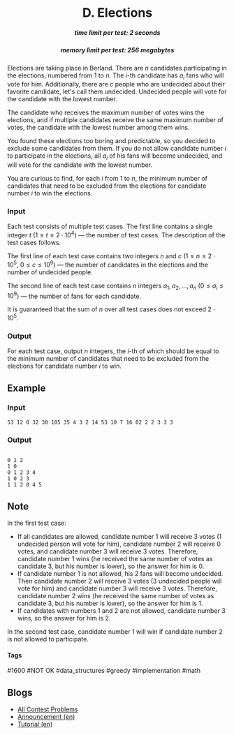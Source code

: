 <h1 style='text-align: center;'> D. Elections</h1>

<h5 style='text-align: center;'>time limit per test: 2 seconds</h5>
<h5 style='text-align: center;'>memory limit per test: 256 megabytes</h5>

Elections are taking place in Berland. There are $n$ candidates participating in the elections, numbered from $1$ to $n$. The $i$-th candidate has $a_i$ fans who will vote for him. Additionally, there are $c$ people who are undecided about their favorite candidate, let's call them undecided. Undecided people will vote for the candidate with the lowest number.

The candidate who receives the maximum number of votes wins the elections, and if multiple candidates receive the same maximum number of votes, the candidate with the lowest number among them wins.

You found these elections too boring and predictable, so you decided to exclude some candidates from them. If you do not allow candidate number $i$ to participate in the elections, all $a_i$ of his fans will become undecided, and will vote for the candidate with the lowest number.

You are curious to find, for each $i$ from $1$ to $n$, the minimum number of candidates that need to be excluded from the elections for candidate number $i$ to win the elections.

### Input

Each test consists of multiple test cases. The first line contains a single integer $t$ ($1 \leq t \leq 2 \cdot 10^4$) — the number of test cases. The description of the test cases follows.

The first line of each test case contains two integers $n$ and $c$ ($1 \le n \le 2 \cdot 10^5$, $0 \le c \le 10^9$) — the number of candidates in the elections and the number of undecided people.

The second line of each test case contains $n$ integers $a_1, a_2, \ldots, a_n$ ($0 \le a_i \le 10^9$) — the number of fans for each candidate.

It is guaranteed that the sum of $n$ over all test cases does not exceed $2 \cdot 10^5$.

### Output

For each test case, output $n$ integers, the $i$-th of which should be equal to the minimum number of candidates that need to be excluded from the elections for candidate number $i$ to win.

## Example

### Input


```text
53 12 0 32 30 105 35 4 3 2 14 53 10 7 16 02 2 2 3 3 3
```
### Output

```text

0 1 2
1 0
0 1 2 3 4
1 0 2 3
1 1 2 0 4 5

```
## Note

In the first test case: 

* If all candidates are allowed, candidate number $1$ will receive $3$ votes ($1$ undecided person will vote for him), candidate number $2$ will receive $0$ votes, and candidate number $3$ will receive $3$ votes. Therefore, candidate number $1$ wins (he received the same number of votes as candidate $3$, but his number is lower), so the answer for him is $0$.
* If candidate number $1$ is not allowed, his $2$ fans will become undecided. Then candidate number $2$ will receive $3$ votes ($3$ undecided people will vote for him) and candidate number $3$ will receive $3$ votes. Therefore, candidate number $2$ wins (he received the same number of votes as candidate $3$, but his number is lower), so the answer for him is $1$.
* If candidates with numbers $1$ and $2$ are not allowed, candidate number $3$ wins, so the answer for him is $2$.

In the second test case, candidate number $1$ will win if candidate number $2$ is not allowed to participate.



#### Tags 

#1600 #NOT OK #data_structures #greedy #implementation #math 

## Blogs
- [All Contest Problems](../Codeforces_Round_953_(Div._2).md)
- [Announcement (en)](../blogs/Announcement_(en).md)
- [Tutorial (en)](../blogs/Tutorial_(en).md)
